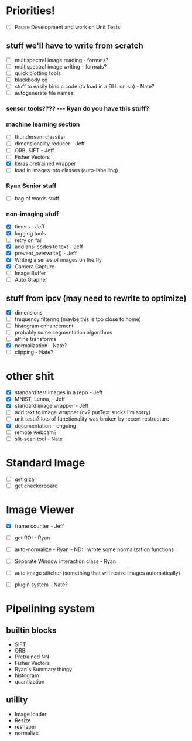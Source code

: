 # Priorities!
- [ ] Pause Development and work on Unit Tests!

## stuff we'll have to write from scratch
- [ ] multispectral image reading - formats?
- [ ] multispectral image writing - formats?
- [ ] quick plotting tools
- [ ] blackbody eq
- [ ] stuff to easily bind c code (to load in a DLL or .so) - Nate?
- [ ] autogenerate file names

### sensor tools???? --- Ryan do you have this stuff?

### machine learning section
- [ ] thundersvm classifer
- [ ] dimensionality reducer - Jeff
- [ ] ORB, SIFT - Jeff
- [ ] Fisher Vectors
- [x] keras pretrained wrapper
- [ ] load in images into classes (auto-labelling)

### Ryan Senior stuff
- [ ] bag of words stuff

### non-imaging stuff
- [x] timers - Jeff
- [x] logging tools
- [ ] retry on fail
- [x] add ansi codes to text - Jeff
- [x] prevent_overwrite() - Jeff
- [x] Writing a series of images on the fly
- [x] Camera Capture
- [ ] Image Buffer
- [ ] Auto Grapher

## stuff from ipcv (may need to rewrite to optimize)
- [x] dimensions
- [ ] frequency filtering (maybe this is too close to home)
- [ ] histogram enhancement
- [ ] probably some segmentation algorithms
- [ ] affine transforms
- [x] normalization - Nate?
- [ ] clipping - Nate?

# other shit
- [x] standard test images in a repo - Jeff
- [x] MNIST, Lenna, - Jeff
- [x] standard image wrapper - Jeff
- [ ] add text to image wrapper (cv2.putText sucks I'm sorry)
- [ ] unit tests? lots of functionality was broken by recent restructure
- [x] documentation - ongoing
- [ ] remote webcam?
- [ ] slit-scan tool - Nate

# Standard Image
- [ ] get giza
- [ ] get checkerboard

# Image Viewer
- [x] frame counter - Jeff
- [ ] get ROI - Ryan
- [ ] auto-normalize - Ryan - ND: I wrote some normalization functions
- [ ] Separate Window interaction class - Ryan
- [ ] auto image stitcher (something that will resize images automatically)
- [ ] plugin system - Nate?


# Pipelining system
## builtin blocks
- SIFT
- ORB
- Pretrained NN
- Fisher Vectors
- Ryan's Summary thingy
- histogram
- quantization
## utility
- Image loader
- Resize
- reshaper
- normalize
